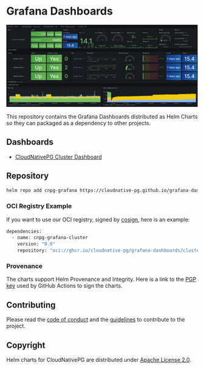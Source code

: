 # Grafana Dashboards

![Grafana CloudNativePG Cluster Overview](charts/cluster/images/overview.png)

This repository contains the Grafana Dashboards distributed as Helm Charts so they can packaged as a dependency to other
projects.

## Dashboards

* [CloudNativePG Cluster Dashboard](charts/cluster/grafana-dashboard.json) 

## Repository

```bash
helm repo add cnpg-grafana https://cloudnative-pg.github.io/grafana-dashboards
```
### OCI Registry Example

If you want to use our OCI registry, signed by [cosign](https://github.com/sigstore/cosign), here is an example:

```bash
dependencies:
  - name: cnpg-grafana-cluster
    version: "0.0"
    repository: "oci://ghcr.io/cloudnative-pg/grafana-dashboards/cluster"
```

### Provenance

The charts support Helm Provenance and Integrity. 
Here is a link to the [PGP key](provenance.gpg) used by GitHub Actions to sign the charts.

## Contributing

Please read the [code of conduct](CODE-OF-CONDUCT.md) and the [guidelines](CONTRIBUTING.md) to contribute to the project.

## Copyright

Helm charts for CloudNativePG are distributed under [Apache License 2.0](LICENSE).
